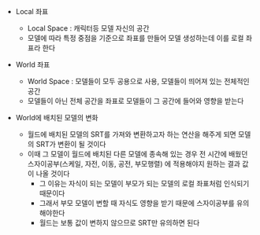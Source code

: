 - Local 좌표
	- Local Space : 캐릭터등 모델 자신의 공간
	- 모델에 따라 특정 중점을 기준으로 좌표를 만들어 모델 생성하는데 이를 로컬 좌표라 한다
- World 좌표
	- World Space : 모델들이 모두 공용으로 사용, 모델들이 띄어져 있는 전체적인 공간
	- 모델들이 아닌 전체 공간을 좌표로 모델들이 그 공간에 들어와 영향을 받는다

- World에 배치된 모델의 변화
	- 월드에 배치된 모델의 SRT를 가져와 변환하고자 하는 연산을 해주게 되면 모델의 SRT가 변환이 될 것이다
	- 이때 그 모델이 월드에 배치된 다른 모델에 종속해 있는 경우 전 시간에 배웠던 스자이공부(스케일, 자전, 이동, 공전, 부모행렬) 에 적용해야지 원하는 결과 값이 나올 것이다
		- 그 이유는 자식이 되는 모델이 부모가 되는 모델의 로컬 좌표처럼 인식되기 때문이다
		- 그래서 부모 모델이 변할 때 자식도 영향을 받기 때문에 스자이공부를 유의해야한다
		- 월드는 보통 값이 변하지 않으므로 SRT만 유의하면 된다